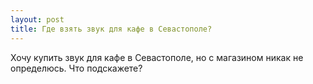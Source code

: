 ```yaml
---
layout: post 
title: Где взять звук для кафе в Севастополе? 
--- 
```

Хочу купить звук для кафе в Севастополе, но с магазином никак не определюсь. Что подскажете?